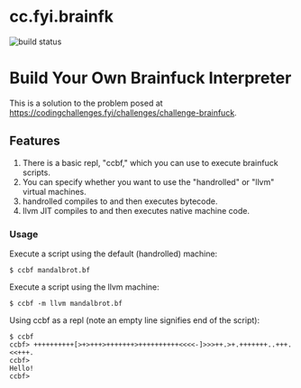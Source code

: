 # cc.fyi.brainfk

![build status](https://github.com/buckfullingham/cc.fyi.brainfk/actions/workflows/build.yml/badge.svg)

# Build Your Own Brainfuck Interpreter

This is a solution to the problem posed at https://codingchallenges.fyi/challenges/challenge-brainfuck.

## Features

1. There is a basic repl, "ccbf," which you can use to execute brainfuck scripts.
2. You can specify whether you want to use the "handrolled" or "llvm" virtual machines.
3. handrolled compiles to and then executes bytecode.
4. llvm JIT compiles to and then executes native machine code.

### Usage

Execute a script using the default (handrolled) machine:

```shell
$ ccbf mandalbrot.bf
```

Execute a script using the llvm machine:

```shell
$ ccbf -m llvm mandalbrot.bf
```

Using ccbf as a repl (note an empty line signifies end of the script):

```shell
$ ccbf
ccbf> ++++++++++[>+>+++>+++++++>++++++++++<<<<-]>>>++.>+.+++++++..+++.<<+++.
ccbf> 
Hello!
ccbf> 
```

